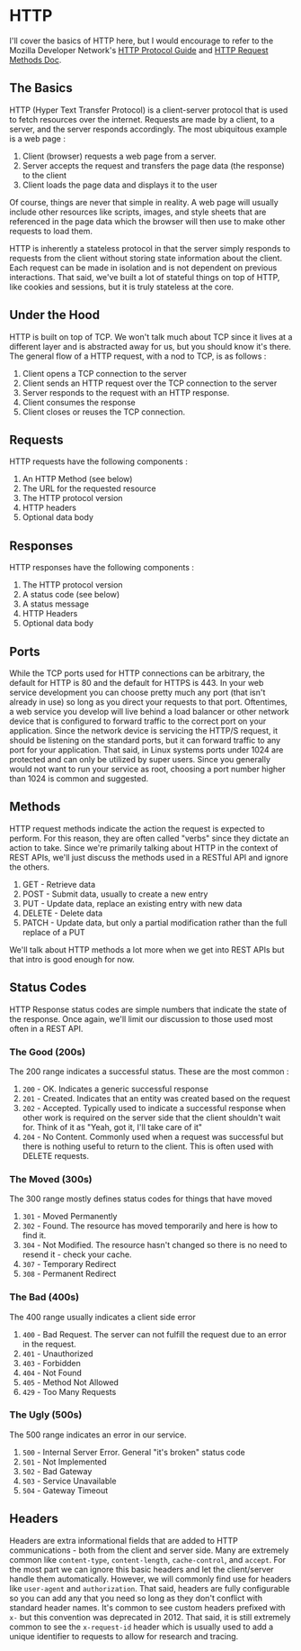 # HTTP
I'll cover the basics of HTTP here, but I would encourage to refer to the Mozilla Developer Network's [HTTP Protocol Guide](https://developer.mozilla.org/en-US/docs/Web/HTTP/Overview) and [HTTP Request Methods Doc](https://developer.mozilla.org/en-US/docs/Web/HTTP/Methods).

## The Basics
HTTP (Hyper Text Transfer Protocol) is a client-server protocol that is used to fetch resources over the internet.  Requests are made by a client, to a server, and the server responds accordingly.  The most ubiquitous example is a web page :
1. Client (browser) requests a web page from a server.
2. Server accepts the request and transfers the page data (the response) to the client
3. Client loads the page data and displays it to the user

Of course, things are never that simple in reality.  A web page will usually include other resources like scripts, images, and style sheets that are referenced in the page data which the browser will then use to make other requests to load them.

HTTP is inherently a stateless protocol in that the server simply responds to requests from the client without storing state information about the client.  Each request can be made in isolation and is not dependent on previous interactions.  That said, we've built a lot of stateful things on top of HTTP, like cookies and sessions, but it is truly stateless at the core.

## Under the Hood
HTTP is built on top of TCP.  We won't talk much about TCP since it lives at a different layer and is abstracted away for us, but you should know it's there.  The general flow of a HTTP request, with a nod to TCP, is as follows : 
1. Client opens a TCP connection to the server
2. Client sends an HTTP request over the TCP connection to the server
3. Server responds to the request with an HTTP response.
4. Client consumes the response
5. Client closes or reuses the TCP connection.

## Requests
HTTP requests have the following components : 
1. An HTTP Method (see below)
2. The URL for the requested resource
3. The HTTP protocol version
4. HTTP headers
5. Optional data body

## Responses
HTTP responses have the following components : 
1. The HTTP protocol version
2. A status code (see below)
3. A status message
4. HTTP Headers
5. Optional data body

## Ports
While the TCP ports used for HTTP connections can be arbitrary, the default for HTTP is 80 and the default for HTTPS is 443.  In your web service development you can choose pretty much any port (that isn't already in use) so long as you direct your requests to that port.  Oftentimes, a web service you develop will live behind a load balancer or other network device that is configured to forward traffic to the correct port on your application.  Since the network device is servicing the HTTP/S request, it should be listening on the standard ports, but it can forward traffic to any port for your application.  That said, in Linux systems ports under 1024 are protected and can only be utilized by super users.  Since you generally would not want to run your service as root, choosing a port number higher than 1024 is common and suggested.

## Methods
HTTP request methods indicate the action the request is expected to perform.  For this reason, they are often called "verbs" since they dictate an action to take.  Since we're primarily talking about HTTP in the context of REST APIs, we'll just discuss the methods used in a RESTful API and ignore the others.
1. GET - Retrieve data
2. POST - Submit data, usually to create a new entry
3. PUT - Update data, replace an existing entry with new data
4. DELETE - Delete data
5. PATCH - Update data, but only a partial modification rather than the full replace of a PUT

We'll talk about HTTP methods a lot more when we get into REST APIs but that intro is good enough for now.

## Status Codes
HTTP Response status codes are simple numbers that indicate the state of the response.  Once again, we'll limit our discussion to those used most often in a REST API.

### The Good (200s)
The 200 range indicates a successful status. These are the most common : 
1. `200` - OK.  Indicates a generic successful response
2. `201` - Created.  Indicates that an entity was created based on the request
3. `202` - Accepted.  Typically used to indicate a successful response when other work is required on the server side that the client shouldn't wait for.  Think of it as "Yeah, got it, I'll take care of it"
4. `204` - No Content.  Commonly used when a request was successful but there is nothing useful to return to the client.  This is often used with DELETE requests.

### The Moved (300s)
The 300 range mostly defines status codes for things that have moved
1. `301` - Moved Permanently
2. `302` - Found.  The resource has moved temporarily and here is how to find it.
3. `304` - Not Modified.  The resource hasn't changed so there is no need to resend it - check your cache.
4. `307` - Temporary Redirect
5. `308` - Permanent Redirect

### The Bad (400s)
The 400 range usually indicates a client side error
1. `400` - Bad Request.  The server can not fulfill the request due to an error in the request.
2. `401` - Unauthorized
3. `403` - Forbidden
4. `404` - Not Found
5. `405` - Method Not Allowed
6. `429` - Too Many Requests

### The Ugly (500s)
The 500 range indicates an error in our service.
1. `500` - Internal Server Error.  General "it's broken" status code
2. `501` - Not Implemented
3. `502` - Bad Gateway
4. `503` - Service Unavailable
5. `504` - Gateway Timeout

## Headers
Headers are extra informational fields that are added to HTTP communications - both from the client and server side.  Many are extremely common like `content-type`, `content-length`, `cache-control`, and `accept`.  For the most part we can ignore this basic headers and let the client/server handle them automatically.  However, we will commonly find use for headers like `user-agent` and `authorization`.  That said, headers are fully configurable so you can add any that you need so long as they don't conflict with standard header names.  It's common to see custom headers prefixed with `x-` but this convention was deprecated in 2012.  That said, it is still extremely common to see the `x-request-id` header which is usually used to add a unique identifier to requests to allow for research and tracing.

